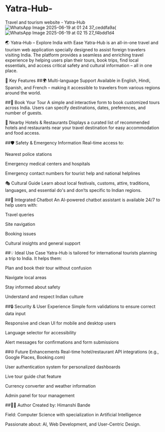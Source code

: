 # Yatra-Hub-
Travel and tourism website - Yatra-Hub
![WhatsApp Image 2025-06-19 at 01 24 37_ceddfa9a](https://github.com/user-attachments/assets/e8a209ae-0ee5-4db9-b67f-b0613809db25)(![WhatsApp Image 2025-06-19 at 02 15 27_f4bdd1d4](https://github.com/user-attachments/assets/3ac6c375-0efb-404a-88a3-13a75a19730a)

🌏 Yatra-Hub – Explore India with Ease
Yatra-Hub is an all-in-one travel and tourism web application specially designed to assist foreign travelers visiting India. The platform provides a seamless and enriching travel experience by helping users plan their tours, book trips, find local essentials, and access critical safety and cultural information – all in one place.

🚀 Key Features
##🌍 Multi-language Support
Available in English, Hindi, Spanish, and French – making it accessible to travelers from various regions around the world.

##🧳 Book Your Tour
A simple and interactive form to book customized tours across India. Users can specify destinations, dates, preferences, and number of guests.

🏨 Nearby Hotels & Restaurants
Displays a curated list of recommended hotels and restaurants near your travel destination for easy accommodation and food access.

##🛡️ Safety & Emergency Information
Real-time access to:

Nearest police stations

Emergency medical centers and hospitals

Emergency contact numbers for tourist help and national helplines


🎭 Cultural Guide
Learn about local festivals, customs, attire, traditions, languages, and essential do's and don’ts specific to Indian regions.

##💬 Integrated Chatbot
An AI-powered chatbot assistant is available 24/7 to help users with:

Travel queries

Site navigation

Booking issues

Cultural insights and general support


##💡 Ideal Use Case
Yatra-Hub is tailored for international tourists planning a trip to India. It helps them:

Plan and book their tour without confusion

Navigate local areas

Stay informed about safety

Understand and respect Indian culture

##🔒 Security & User Experience
Simple form validations to ensure correct data input

Responsive and clean UI for mobile and desktop users

Language selector for accessibility

Alert messages for confirmations and form submissions

##🌐 Future Enhancements
Real-time hotel/restaurant API integrations (e.g., Google Places, Booking.com)

User authentication system for personalized dashboards

Live tour guide chat feature

Currency converter and weather information

Admin panel for tour management



##🧑‍💻 Author
Created by: Himanshi Bande

Field: Computer Science with specialization in Artificial Intelligence

Passionate about: AI, Web Development, and User-Centric Design.

